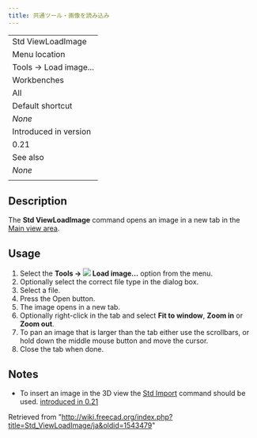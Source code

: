 ```yaml
---
title: 共通ツール・画像を読み込み
---
```

|  |
| --- |
| Std ViewLoadImage |
| Menu location |
| Tools → Load image... |
| Workbenches |
| All |
| Default shortcut |
| *None* |
| Introduced in version |
| 0.21 |
| See also |
| *None* |
|  |

## Description

The **Std ViewLoadImage** command opens an image in a new tab in the [Main view area](/Main_view_area "Main view area").

## Usage

1. Select the **Tools → ![](/images/Std_ViewLoadImage.svg) Load image...** option from the menu.
2. Optionally select the correct file type in the dialog box.
3. Select a file.
4. Press the Open button.
5. The image opens in a new tab.
6. Optionally right-click in the tab and select **Fit to window**, **Zoom in** or **Zoom out**.
7. To pan an image that is larger than the tab either use the scrollbars, or hold down the middle mouse button and move the cursor.
8. Close the tab when done.

## Notes

* To insert an image in the 3D view the [Std Import](/Std_Import "Std Import") command should be used. [introduced in 0.21](/Release_notes_0.21 "Release notes 0.21")

Retrieved from "<http://wiki.freecad.org/index.php?title=Std_ViewLoadImage/ja&oldid=1543479>"